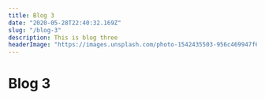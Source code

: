 ```yaml
---
title: Blog 3
date: "2020-05-28T22:40:32.169Z"
slug: "/blog-3"
description: This is blog three
headerImage: "https://images.unsplash.com/photo-1542435503-956c469947f6?ixlib=rb-1.2.1&ixid=eyJhcHBfaWQiOjEyMDd9&auto=format&fit=crop&w=900&q=60"
---
```


# Blog 3
